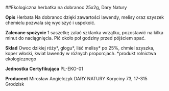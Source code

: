 ##Ekologiczna herbatka na dobranoc 25x2g, Dary Natury

**Opis** Herbata Na dobranoc dzięki zawartości lawendy, melisy oraz szyszek chemielu pozwala się wyciszyć i uspokoić.

**Zalecane spożycie** 1 saszetkę zalać szklanka wrzątku, pozostawić na kilka minut do naciągnięcia. Pić około poł godziny przed pójściem spać.

**Skład** Owoc dzikiej róży*, głogu*, liść melisy* po 25%, chmiel szyszka, koper włoski, kwiat lawendy w różnych proporcjach.
*produkt rolnictwa ekologicznego

**Jednostka Certyfikująca** PL-EKO-01

**Producent** Mirosław Angielczyk DARY NATURY
Koryciny 73, 17-315 Grodzisk
